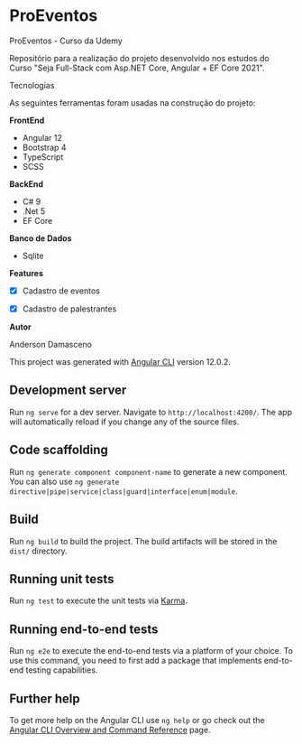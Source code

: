 # ProEventos
ProEventos - Curso da Udemy

Repositório para a realização do projeto desenvolvido nos estudos do Curso "Seja Full-Stack com Asp.NET Core, Angular + EF Core 2021".

Tecnologias

As seguintes ferramentas foram usadas na construção do projeto:

**FrontEnd** 

 - Angular 12
 - Bootstrap 4
 - TypeScript
 - SCSS

**BackEnd**

- C# 9
- .Net 5
- EF Core

**Banco de Dados**

- Sqlite


**Features** 

- [x] Cadastro de eventos
- [x] Cadastro de palestrantes



**Autor**

Anderson Damasceno


 


This project was generated with [Angular CLI](https://github.com/angular/angular-cli) version 12.0.2.

## Development server

Run `ng serve` for a dev server. Navigate to `http://localhost:4200/`. The app will automatically reload if you change any of the source files.

## Code scaffolding

Run `ng generate component component-name` to generate a new component. You can also use `ng generate directive|pipe|service|class|guard|interface|enum|module`.

## Build

Run `ng build` to build the project. The build artifacts will be stored in the `dist/` directory.

## Running unit tests

Run `ng test` to execute the unit tests via [Karma](https://karma-runner.github.io).

## Running end-to-end tests

Run `ng e2e` to execute the end-to-end tests via a platform of your choice. To use this command, you need to first add a package that implements end-to-end testing capabilities.

## Further help

To get more help on the Angular CLI use `ng help` or go check out the [Angular CLI Overview and Command Reference](https://angular.io/cli) page.
